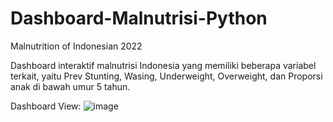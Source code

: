 # Dashboard-Malnutrisi-Python
Malnutrition of Indonesian 2022

Dashboard interaktif malnutrisi Indonesia yang memiliki beberapa variabel terkait, yaitu Prev Stunting, Wasing, Underweight, Overweight, dan Proporsi anak di bawah umur 5 tahun.

Dashboard View:
![image](https://github.com/FerdyPut/Dashboard-Malnutrisi-Python/assets/96618837/4fca5c99-9055-4bcc-b246-a4a5735a62f8)
